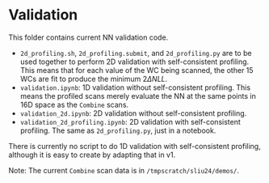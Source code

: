 # Validation

This folder contains current NN validation code.
- `2d_profiling.sh`, `2d_profiling.submit`, and `2d_profiling.py` are to be used together to perform 2D validation with self-consistent profiling. This means that for each value of the WC being scanned, the other 15 WCs are fit to produce the minimum $2\Delta NLL$.
- `validation.ipynb`: 1D validation without self-consistent profiling. This means the profiled scans merely evaluate the NN at the same points in 16D space as the `Combine` scans.
- `validation_2d.ipynb`: 2D validation without self-consistent profiling.
- `validation_2d_profiling.ipynb`: 2D validation with self-consistent profiling. The same as `2d_profiling.py`, just in a notebook.

There is currently no script to do 1D validation with self-consistent profiling, although it is easy to create by adapting that in v1.

Note: The current `Combine` scan data is in `/tmpscratch/sliu24/demos/`.